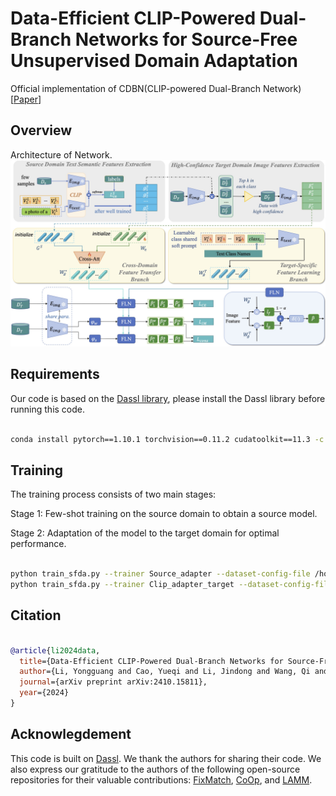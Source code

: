 # Data-Efficient CLIP-Powered Dual-Branch Networks for Source-Free Unsupervised Domain Adaptation

Official implementation of CDBN(CLIP-powered Dual-Branch Network)[[Paper](https://arxiv.org/abs/2410.15811)]

## Overview

Architecture of Network.
![Architecture of Network](./assets/framework.jpg)

## Requirements

Our code is based on the [Dassl library](https://github.com/KaiyangZhou/Dassl.pytorch), please install the Dassl library before running this code.

```bash

conda install pytorch==1.10.1 torchvision==0.11.2 cudatoolkit==11.3 -c pytorch
```

## Training

The training process consists of two main stages:

Stage 1: Few-shot training on the source domain to obtain a source model.

Stage 2: Adaptation of the model to the target domain for optimal performance.

```bash

python train_sfda.py --trainer Source_adapter --dataset-config-file /home/CDBN/configs/datasets/office_homea2p.yaml --config-file /home/CDBN/configs/trainers/rn50.yaml --output-dir /home/CDBN/output/office/source --cls-rate 0.2 --num-shots-source 8
python train_sfda.py --trainer Clip_adapter_target --dataset-config-file /home/CDBN/configs/datasets/office_homea2p.yaml --config-file /home/CDBN/configs/trainers/rn50.yaml --output-dir /home/CDBN/output/office/rn50 --init-weights /home/CDBN/output/office/source --cls-rate 0.2 --fixmatch 1.0 --im-weight 0.0 --im-minus 1.0 --parameter-alpha 0.5 --xshots 8 --freeze-class 
```

## Citation

```bibtex

@article{li2024data,
  title={Data-Efficient CLIP-Powered Dual-Branch Networks for Source-Free Unsupervised Domain Adaptation},
  author={Li, Yongguang and Cao, Yueqi and Li, Jindong and Wang, Qi and Wang, Shengsheng},
  journal={arXiv preprint arXiv:2410.15811},
  year={2024}
}
```

## Acknowlegdement

<!-- This code is built on [Dassl](https://github.com/KaiyangZhou/Dassl.pytorch), we thank the authors for sharing their code.

This code is built on [Dassl](https://github.com/KaiyangZhou/Dassl.pytorch), and we thank the authors for sharing their code. We also extend our gratitude to the authors of FixMatch, CoOp, and LAMM for their contributions to the deep learning community. -->


This code is built on [Dassl](https://github.com/KaiyangZhou/Dassl.pytorch). We thank the authors for sharing their code. We also express our gratitude to the authors of the following open-source repositories for their valuable contributions: [FixMatch](https://github.com/google-research/fixmatch), [CoOp](https://github.com/KaiyangZhou/CoOp), and [LAMM](https://github.com/gaojingsheng/LAMM).